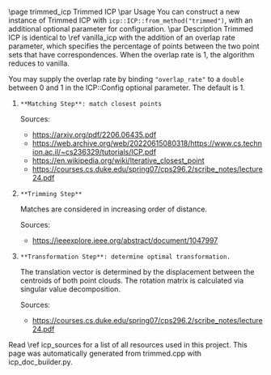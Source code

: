 \page trimmed_icp Trimmed ICP
\par Usage
You can construct a new instance of Trimmed ICP with `icp::ICP::from_method("trimmed")`, with an additional optional parameter for configuration.
\par Description
Trimmed ICP is identical to \ref vanilla_icp with the addition of an
overlap rate parameter, which specifies the percentage of points between the two
point sets that have correspondences. When the overlap rate is 1, the algorithm
reduces to vanilla.

You may supply the overlap rate by binding `"overlap_rate"` to a `double`
between 0 and 1 in the ICP::Config optional parameter. The default is 1.

1.     **Matching Step**: match closest points
    
    Sources:  
    - https://arxiv.org/pdf/2206.06435.pdf
    - https://web.archive.org/web/20220615080318/https://www.cs.technion.ac.il/~cs236329/tutorials/ICP.pdf
    - https://en.wikipedia.org/wiki/Iterative_closest_point
    - https://courses.cs.duke.edu/spring07/cps296.2/scribe_notes/lecture24.pdf


2.     **Trimming Step**
    
    Matches are considered in increasing order of distance.
    
    Sources:  
    - https://ieeexplore.ieee.org/abstract/document/1047997


3.     **Transformation Step**: determine optimal transformation.
    
    The translation vector is determined by the displacement between
    the centroids of both point clouds. The rotation matrix is
    calculated via singular value decomposition.
    
    Sources:  
    - https://courses.cs.duke.edu/spring07/cps296.2/scribe_notes/lecture24.pdf



Read \ref icp_sources for a list of all resources used in this project.
This page was automatically generated from trimmed.cpp with icp_doc_builder.py.